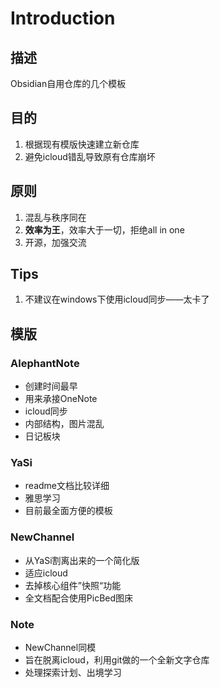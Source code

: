# Introduction

## 描述
Obsidian自用仓库的几个模板

## 目的
1. 根据现有模版快速建立新仓库
2. 避免icloud错乱导致原有仓库崩坏

## 原则
1. 混乱与秩序同在
2. **效率为王**，效率大于一切，拒绝all in one
3. 开源，加强交流

## Tips

1. 不建议在windows下使用icloud同步——太卡了


## 模版
### AlephantNote
- 创建时间最早
- 用来承接OneNote
- icloud同步
- 内部结构，图片混乱
- 日记板块

### YaSi 
- readme文档比较详细
- 雅思学习
- 目前最全面方便的模板

### NewChannel
- 从YaSi割离出来的一个简化版
- 适应icloud
- 去掉核心组件”快照“功能
- 全文档配合使用PicBed图床

### Note
- NewChannel同模
- 旨在脱离icloud，利用git做的一个全新文字仓库
- 处理探索计划、出境学习
